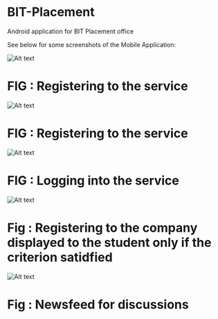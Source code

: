 # BIT-Placement
Android application for BIT Placement office

See below for some screenshots of the Mobile Application:


![Alt text](Screenshot_2017-04-03-14-53-32.png?raw=true "Title")

<h1>FIG : Registering to the service</h1>

![Alt text](Screenshot_2017-04-03-14-53-36.png?raw=true "Title")

<h1> FIG :  Registering to the service</h1>

![Alt text](Screenshot_2017-04-03-14-53-23.png?raw=true "Title")

<h1> FIG : Logging into the service </h1>

![Alt text](Screenshot_2017-04-03-16-07-09.png?raw=true "Title")

<h1> Fig : Registering to the company displayed to the student only if the criterion satidfied </h1>

![Alt text](Screenshot_2017-04-03-14-52-40.png?raw=true "Title")

<h1> Fig : Newsfeed for discussions</h1>

